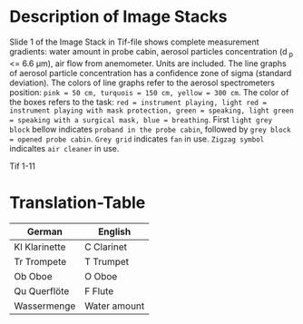 # Description of Image Stacks
Slide 1 of the Image Stack in Tif-file shows complete measurement gradients: water amount in probe cabin, aerosol particles concentration (d<sub> p </sub> <= 6.6 µm), air flow from anemometer. Units are included. 
The  line graphs of aerosol particle concentration has a confidence zone of sigma (standard deviation). The colors of line graphs refer to the aerosol spectrometers position: `pink = 50 cm, turquois = 150 cm, yellow = 300 cm`. The color of the boxes refers to the task: `red = instrument playing, light red = instrument playing with mask protection, green = speaking, light green = speaking with a surgical mask, blue = breathing`. First `light grey block` bellow indicates `proband in the probe cabin`, followed by `grey block = opened probe cabin`. `Grey grid` indicates `fan` in use. `Zigzag symbol` indicaltes `air cleaner` in use.

Tif 1-11


# Translation-Table
 | German | English | 
 | --- | --- | 
 | Kl Klarinette | C Clarinet | 
 | Tr Trompete | T Trumpet | 
 | Ob Oboe | O Oboe | 
 | Qu Querflöte | F Flute | 
 | Wassermenge | Water amount |  



